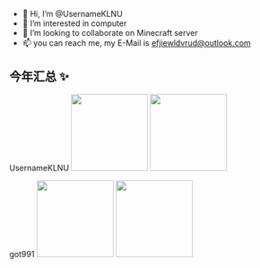 - 👋 Hi, I’m @UsernameKLNU
- 👀 I’m interested in computer
- 💞️ I’m looking to collaborate on Minecraft server
- 📫 you can reach me, my E-Mail is efjiewldvrud@outlook.com
## 今年汇总 ✨
UsernameKLNU
<img align="" height="137px" src="https://github-readme-stats.vercel.app/api?username=UsernameKLNU&hide_title=true&hide_border=true&show_icons=true&include_all_commits=true&line_height=21&bg_color=0,EC6C6C,FFD479,FFFC79,73FA79&theme=graywhite&locale=cn" />
<img align="" height="137px" src="https://github-readme-stats.vercel.app/api/top-langs/?username=UsernameKLNU&hide_title=true&hide_border=true&layout=compact&bg_color=0,73FA79,73FDFF,D783FF&theme=graywhite&locale=cn" />



got991
<img align="" height="137px" src="https://github-readme-stats.vercel.app/api?username=got991&hide_title=true&hide_border=true&show_icons=true&include_all_commits=true&line_height=21&bg_color=0,EC6C6C,FFD479,FFFC79,73FA79&theme=graywhite&locale=cn" />
<img align="" height="137px" src="https://github-readme-stats.vercel.app/api/top-langs/?username=got991&hide_title=true&hide_border=true&layout=compact&bg_color=0,73FA79,73FDFF,D783FF&theme=graywhite&locale=cn" />


<!---
UsernameKLNU/UsernameKLNU is a ✨ special ✨ repository because its `README.md` (this file) appears on your GitHub profile.
You can click the Preview link to take a look at your changes.
--->
